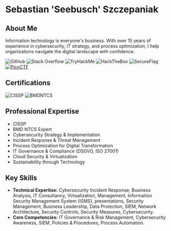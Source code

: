 # Sebastian 'Seebusch' Szczepaniak

## **About Me**

Information technology is everyone's business. With over 15 years of experience in cybersecurity, IT strategy, and process optimization, I help organizations navigate the digital landscape with confidence.

![GitHub](https://img.shields.io/badge/GitHub-%23121011?style=flat&logo=github&logoColor=white)
![Stack Overflow](https://img.shields.io/badge/StackOverflow-%23000000?style=flat&logo=stackoverflow&logoColor=orange)
![TryHackMe](https://img.shields.io/badge/TryHackMe-%23000000?style=flat&logo=tryhackme&logoColor=crimson)
![HackTheBox](https://img.shields.io/badge/HackTheBox-%23000000?style=flat&logo=hackthebox&logoColor=lawngreen)
![SecureFlag](https://img.shields.io/badge/SecureFlag-%23000000?style=flat&logo=owasp&logoColor=blue)
[![PicoCTF](https://img.shields.io/badge/PicoCTF-%23000000?style=flat&logo=picoctf&logoColor=red)](https://play.picoctf.org/users/Seebusch)

## **Certifications**

![CISSP](https://img.shields.io/badge/CISSP-%23000000?style=flat&logo=isc2&logoColor=darkgreen)
![BMDNTCS](https://img.shields.io/badge/BMD-%23000000?style=flat&logo=bmd&logoColor=orange)

## **Professional Expertise**

- CISSP
- BMD NTCS Expert
- Cybersecurity Strategy & Implementation
- Incident Response & Threat Management
- Process Optimization for Digital Transformation
- IT Governance & Compliance (DSGVO, ISO 27001)
- Cloud Security & Virtualization
- Sustainability through Technology

## **Key Skills**

- **Technical Expertise:** Cybersecurity Incident Response, Business Analysis, IT Consultancy, Virtualization, Management, Information Security Management System (ISMS), presentations, Security Management, Business Leadership, Data Protection, SIEM, Network Architecture, Security Controls, Security Measures, Cybersecurity.
- **Core Competencies:** IT Governance & Risk Management, Cybersecurity Awareness, SIEM, Policies & Procedures, Process Automation.

<!--
**Seebusch/Seebusch** is a ✨ _special_ ✨ repository because its `README.md` (this file) appears on your GitHub profile.

Here are some ideas to get you started:

- 🔭 I’m currently working on ...
- 🌱 I’m currently learning ...
- 👯 I’m looking to collaborate on ...
- 🤔 I’m looking for help with ...
- 💬 Ask me about ...
- 📫 How to reach me: ...
- 😄 Pronouns: ...
- ⚡ Fun fact: ...
-->
